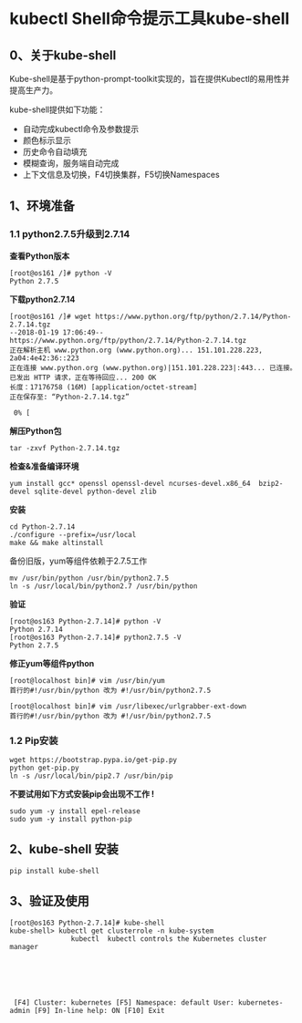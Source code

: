 # kubectl Shell命令提示工具kube-shell



## 0、关于kube-shell

Kube-shell是基于python-prompt-toolkit实现的，旨在提供Kubectl的易用性并提高生产力。

kube-shell提供如下功能：

- 自动完成kubectl命令及参数提示
- 颜色标示显示
- 历史命令自动填充
- 模糊查询，服务端自动完成
- 上下文信息及切换，F4切换集群，F5切换Namespaces

## 1、环境准备

### 1.1 python2.7.5升级到2.7.14

**查看Python版本**

```
[root@os161 /]# python -V
Python 2.7.5
```

**下载python2.7.14**

```
[root@os161 /]# wget https://www.python.org/ftp/python/2.7.14/Python-2.7.14.tgz
--2018-01-19 17:06:49--  https://www.python.org/ftp/python/2.7.14/Python-2.7.14.tgz
正在解析主机 www.python.org (www.python.org)... 151.101.228.223, 2a04:4e42:36::223
正在连接 www.python.org (www.python.org)|151.101.228.223|:443... 已连接。
已发出 HTTP 请求，正在等待回应... 200 OK
长度：17176758 (16M) [application/octet-stream]
正在保存至: “Python-2.7.14.tgz”

 0% [ 
```

**解压Python包**

```
tar -zxvf Python-2.7.14.tgz
```

**检查&准备编译环境**

```
yum install gcc* openssl openssl-devel ncurses-devel.x86_64  bzip2-devel sqlite-devel python-devel zlib
```

**安装**

```
cd Python-2.7.14
./configure --prefix=/usr/local
make && make altinstall 
```

备份旧版，yum等组件依赖于2.7.5工作

```
mv /usr/bin/python /usr/bin/python2.7.5
ln -s /usr/local/bin/python2.7 /usr/bin/python 
```

**验证**

```
[root@os163 Python-2.7.14]# python -V
Python 2.7.14
[root@os163 Python-2.7.14]# python2.7.5 -V
Python 2.7.5
```

**修正yum等组件python**

```
[root@localhost bin]# vim /usr/bin/yum
首行的#!/usr/bin/python 改为 #!/usr/bin/python2.7.5

[root@localhost bin]# vim /usr/libexec/urlgrabber-ext-down
首行的#!/usr/bin/python 改为 #!/usr/bin/python2.7.5
```

### 1.2 Pip安装

```
wget https://bootstrap.pypa.io/get-pip.py
python get-pip.py
ln -s /usr/local/bin/pip2.7 /usr/bin/pip   
```

**不要试用如下方式安装pip会出现不工作 !**

```
sudo yum -y install epel-release 
sudo yum -y install python-pip
```

## 2、kube-shell 安装

```
pip install kube-shell
```

## 3、验证及使用

```
[root@os163 Python-2.7.14]# kube-shell
kube-shell> kubectl get clusterrole -n kube-system
               kubectl  kubectl controls the Kubernetes cluster manager  






 [F4] Cluster: kubernetes [F5] Namespace: default User: kubernetes-admin [F9] In-line help: ON [F10] Exit   
```